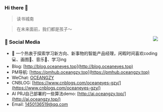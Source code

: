 ### Hi there 👋
> 读书城南

> 在未来面前，我们都是孩子～


<img align="right" src="https://github-readme-stats.vercel.app/api?username=OcaenEyes&show_icons=true&icon_color=CE1D2D&text_color=718096&bg_color=ffffff&hide_title=true" />

### 👋 Social Media

- :orange_book: 一个热衷于探索学习新方向、新事物的智能产品经理，闲暇时间喜欢coding💻、画图🎨、音乐🎵、学习ing
- Blog: [http://blog.oceaneyes.top](http://blog.oceaneyes.top)
- PM导航: [https://pmhub.oceangzy.top](https://pmhub.oceangzy.top)
- WeChat: [OCEANGZY](https://oceaneyes.top/img/wechatqrcode.jpg)
- CNBLOG: [https://www.cnblogs.com/oceaneyes-gzy/](https://www.cnblogs.com/oceaneyes-gzy/)
- AI PRJ自己部署的一些算法demo: [http://ai.oceangzy.top/](http://ai.oceangzy.top/)
- Email: 1450136519@qq.com






<!--
**OcaenEyes/OcaenEyes** is a ✨ _special_ ✨ repository because its `README.md` (this file) appears on your GitHub profile.

Here are some ideas to get you started:
- :hammer: Creator of applications and frameworks
- :ram: Founder the ObjCCN
- :meat_on_bone: Meat lover
- 🔭 I’m currently working on ...
- 🌱 I’m currently learning ...
- 👯 I’m looking to collaborate on ...
- 🤔 I’m looking for help with ...
- 💬 Ask me about ...
- 📫 How to reach me: ...
- 😄 Pronouns: ...
- ⚡ Fun fact: ...
-->
